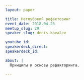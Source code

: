 ```yaml
---
layout: paper

title: Неглубокий рефакторинг
event_date: 2018.04.26
meetup_slug: 29
speaker_slug: denis-kovalev

youtube_id:
speakerdeck_direct:
speakerdeck_id:

about: |
  Принципы и основы рефакторинга.

---
```

